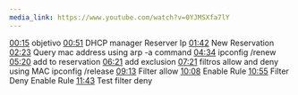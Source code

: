 ```yaml
---
media_link: https://www.youtube.com/watch?v=0YJMSXfa7lY
---
```

[00:15](https://www.youtube.com/watch?t=15&v=0YJMSXfa7lY)
objetivo
[00:51](https://www.youtube.com/watch?t=51&v=0YJMSXfa7lY)
DHCP manager
Reserver Ip
[01:42](https://www.youtube.com/watch?t=102&v=0YJMSXfa7lY)
New Reservation
[02:23](https://www.youtube.com/watch?t=143&v=0YJMSXfa7lY)
Query mac address using arp -a command
[04:34](https://www.youtube.com/watch?t=274&v=0YJMSXfa7lY)
ipconfig /renew
[05:20](https://www.youtube.com/watch?t=320&v=0YJMSXfa7lY)
add to reservation
[06:21](https://www.youtube.com/watch?t=381&v=0YJMSXfa7lY)
add exclusion
[07:21](https://www.youtube.com/watch?t=441&v=0YJMSXfa7lY)
filtros
allow and deny using MAC
ipconfig /release
[09:13](https://www.youtube.com/watch?t=553&v=0YJMSXfa7lY)
Filter allow
[10:08](https://www.youtube.com/watch?t=608&v=0YJMSXfa7lY)
Enable Rule
[10:55](https://www.youtube.com/watch?t=655&v=0YJMSXfa7lY)
Filter Deny
Enable Rule
[11:43](https://www.youtube.com/watch?t=703&v=0YJMSXfa7lY)
Test filter deny
